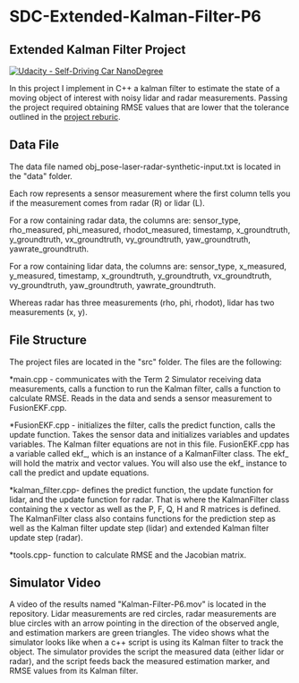 # SDC-Extended-Kalman-Filter-P6

## Extended Kalman Filter Project
[![Udacity - Self-Driving Car NanoDegree](https://s3.amazonaws.com/udacity-sdc/github/shield-carnd.svg)](http://www.udacity.com/drive)


In this project I implement in C++ a kalman filter to estimate the state of a moving object of interest with noisy lidar and radar measurements. Passing the project required obtaining RMSE values that are lower that the tolerance outlined in the [project reburic](https://review.udacity.com/#!/rubrics/748/view).

Data File
---
The data file named obj_pose-laser-radar-synthetic-input.txt is located in the "data" folder.

Each row represents a sensor measurement where the first column tells you if the measurement comes from radar (R) or lidar (L).

For a row containing radar data, the columns are: sensor_type, rho_measured, phi_measured, rhodot_measured, timestamp, x_groundtruth, y_groundtruth, vx_groundtruth, vy_groundtruth, yaw_groundtruth, yawrate_groundtruth.

For a row containing lidar data, the columns are: sensor_type, x_measured, y_measured, timestamp, x_groundtruth, y_groundtruth, vx_groundtruth, vy_groundtruth, yaw_groundtruth, yawrate_groundtruth.

Whereas radar has three measurements (rho, phi, rhodot), lidar has two measurements (x, y).


File Structure
---
The project files are located in the "src" folder. The files are the following:

*main.cpp - communicates with the Term 2 Simulator receiving data measurements, calls a function to run the Kalman filter, calls a function to calculate RMSE. Reads in the data and sends a sensor measurement to FusionEKF.cpp.

*FusionEKF.cpp - initializes the filter, calls the predict function, calls the update function. Takes the sensor data and initializes variables and updates variables. The Kalman filter equations are not in this file. FusionEKF.cpp has a variable called ekf_, which is an instance of a KalmanFilter class. The ekf_ will hold the matrix and vector values. You will also use the ekf_ instance to call the predict and update equations.

*kalman_filter.cpp- defines the predict function, the update function for lidar, and the update function for radar. That is where the KalmanFilter class containing the x vector as well as the P, F, Q, H and R matrices is defined. The KalmanFilter class also contains functions for the prediction step as well as the Kalman filter update step (lidar) and extended Kalman filter update step (radar).

*tools.cpp- function to calculate RMSE and the Jacobian matrix.

Simulator Video
---
A video of the results named "Kalman-Filter-P6.mov" is located in the repository. Lidar measurements are red circles, radar measurements are blue circles with an arrow pointing in the direction of the observed angle, and estimation markers are green triangles. The video shows what the simulator looks like when a c++ script is using its Kalman filter to track the object. The simulator provides the script the measured data (either lidar or radar), and the script feeds back the measured estimation marker, and RMSE values from its Kalman filter.


